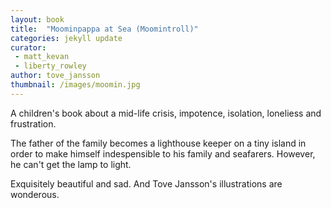 ```yaml
---
layout: book
title:  "Moominpappa at Sea (Moomintroll)"
categories: jekyll update
curator: 
 - matt_kevan
 - liberty_rowley
author: tove_jansson
thumbnail: /images/moomin.jpg
---
```


A children's book about a mid-life crisis, impotence, isolation, loneliess and frustration.

The father of the family becomes a lighthouse keeper on a tiny island in order to make himself indespensible to his family and seafarers. However, he can't get the lamp to light.

Exquisitely beautiful and sad. And Tove Jansson's illustrations are wonderous.
